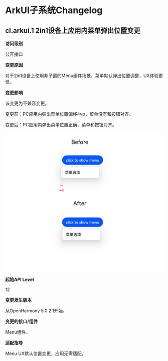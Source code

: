 # ArkUI子系统Changelog

## cl.arkui.1 2in1设备上应用内菜单弹出位置变更

**访问级别**

公开接口

**变更原因**

对于2in1设备上使用非子窗的Menu组件场景，菜单默认弹出位置调整，UX体验更佳。


**变更影响**

该变更为不兼容变更。

变更前：PC应用内弹出菜单位置偏移4vp，菜单没有和按钮对齐。

变更后：PC应用内弹出菜单位置正确，菜单和按钮对齐。

![应用内菜单偏移4vp](figures/menu_4vp_changelog.png)

**起始API Level**

12

**变更发生版本**

从OpenHarmony 5.0.2.1开始。

**变更的接口/组件**

Menu组件。

**适配指导**

Menu UX默认位置变更，应用无需适配。